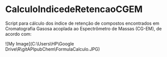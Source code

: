 # CalculoIndicedeRetencaoCGEM

Script para cálculo dos índice de retenção de compostos encontrados em Cromatografia Gasosa acoplada ao Espectrômetro de Massas (CG-EM), de acordo com:

![My Image](C:\Users\HP\Google Drive\R\gitAPIpubChem\FormulaCalculo.JPG)


